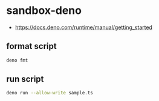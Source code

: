 # sandbox-deno

- <https://docs.deno.com/runtime/manual/getting_started>

## format script

```sh
deno fmt
```

## run script

```sh
deno run --allow-write sample.ts
```
